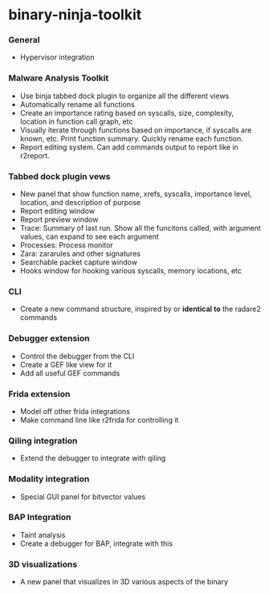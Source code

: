 # binary-ninja-toolkit

### General
 - Hypervisor integration
 
### Malware Analysis Toolkit
 - Use binja tabbed dock plugin to organize all the different views
 - Automatically rename all functions
 - Create an importance rating based on syscalls, size, complexity, location in function call graph, etc
 - Visually iterate through functions based on importance, if syscalls are known, etc. Print function summary. Quickly rename each function.
 - Report editing system. Can add commands output to report like in r2report. 

### Tabbed dock plugin vews
 - New panel that show function name, xrefs, syscalls, importance level, location, and description of purpose
 - Report editing window
 - Report preview window
 - Trace: Summary of last run. Show all the funcitons called, with argument values, can expand to see each argument
 - Processes: Process monitor
 - Zara: zararules and other signatures
 - Searchable packet capture window
 - Hooks window for hooking various syscalls, memory locations, etc

### CLI
 - Create a new command structure, inspired by or **identical to** the radare2 commands
 
### Debugger extension
 - Control the debugger from the CLI
 - Create a GEF like view for it
 - Add all useful GEF commands

### Frida extension
 - Model off other frida integrations
 - Make command line like r2frida for controlling it
 
### Qiling integration
 - Extend the debugger to integrate with qiling

### Modality integration
 - Special GUI panel for bitvector values

### BAP Integration
 - Taint analysis
 - Create a debugger for BAP, integrate with this

### 3D visualizations
 - A new panel that visualizes in 3D various aspects of the binary

